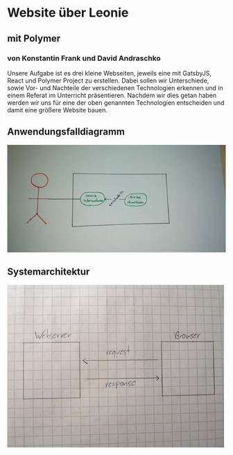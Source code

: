 # Website über Leonie
## mit Polymer 
### von Konstantin Frank und David Andraschko

Unsere Aufgabe ist es drei kleine Webseiten, jeweils eine mit GatsbyJS, React und Polymer Project zu erstellen.
Dabei sollen wir Unterschiede, sowie Vor- und Nachteile der verschiedenen Technologien erkennen und 
in einem Referat im Unterricht präsentieren. Nachdem wir dies getan haben werden wir uns für eine der 
oben genannten Technologien entscheiden und damit eine größere Website bauen.

## Anwendungsfalldiagramm 
![use-case diagramm](images/use-case.jpeg)

## Systemarchitektur
![systemarchitektur](images/architecture.jpeg)